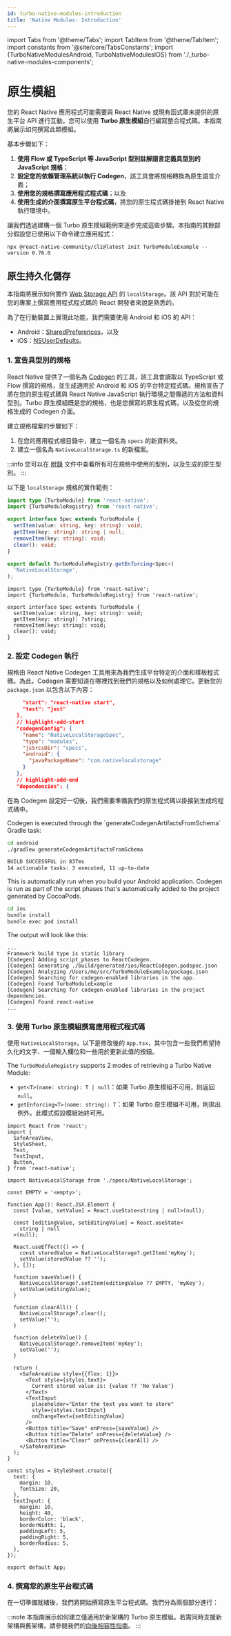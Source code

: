 ```yaml
---
id: turbo-native-modules-introduction
title: 'Native Modules: Introduction'
---
```


import Tabs from '@theme/Tabs'; import TabItem from '@theme/TabItem'; import constants from '@site/core/TabsConstants';
import {TurboNativeModulesAndroid, TurboNativeModulesIOS} from './\_turbo-native-modules-components';

# 原生模組

您的 React Native 應用程式可能需要與 React Native 或現有函式庫未提供的原生平台 API 進行互動。您可以使用 **Turbo 原生模組**自行編寫整合程式碼。本指南將展示如何撰寫此類模組。

基本步驟如下：

1. **使用 Flow 或 TypeScript 等 JavaScript 型別註解語言定義具型別的 JavaScript 規格**；
2. **設定您的依賴管理系統以執行 Codegen**，該工具會將規格轉換為原生語言介面；
3. **使用您的規格撰寫應用程式程式碼**；以及
4. **使用生成的介面撰寫原生平台程式碼**，將您的原生程式碼掛接到 React Native 執行環境中。

讓我們透過建構一個 Turbo 原生模組範例來逐步完成這些步驟。本指南的其餘部分假設您已使用以下命令建立應用程式：

```shell
npx @react-native-community/cli@latest init TurboModuleExample --version 0.76.0
```

## 原生持久化儲存

本指南將展示如何實作 [Web Storage API](https://html.spec.whatwg.org/multipage/webstorage.html#dom-localstorage-dev) 的 `localStorage`。該 API 對於可能在您的專案上撰寫應用程式程式碼的 React 開發者來說是熟悉的。

為了在行動裝置上實現此功能，我們需要使用 Android 和 iOS 的 API：

- Android：[SharedPreferences](https://developer.android.com/reference/android/content/SharedPreferences)，以及
- iOS：[NSUserDefaults](https://developer.apple.com/documentation/foundation/nsuserdefaults)。

### 1. 宣告具型別的規格

React Native 提供了一個名為 [Codegen](/the-new-architecture/what-is-codegen.md) 的工具，該工具會讀取以 TypeScript 或 Flow 撰寫的規格，並生成適用於 Android 和 iOS 的平台特定程式碼。規格宣告了將在您的原生程式碼與 React Native JavaScript 執行環境之間傳遞的方法和資料型別。Turbo 原生模組既是您的規格，也是您撰寫的原生程式碼，以及從您的規格生成的 Codegen 介面。

建立規格檔案的步驟如下：

1. 在您的應用程式根目錄中，建立一個名為 `specs` 的新資料夾。
2. 建立一個名為 `NativeLocalStorage.ts` 的新檔案。

:::info
您可以在 [附錄](/appendix.md) 文件中查看所有可在規格中使用的型別，以及生成的原生型別。
:::

以下是 `localStorage` 規格的實作範例：

<Tabs groupId="language" queryString defaultValue={constants.defaultJavaScriptSpecLanguage} values={constants.javaScriptSpecLanguages}>
<TabItem value="typescript">

```typescript title="specs/NativeLocalStorage.ts"
import type {TurboModule} from 'react-native';
import {TurboModuleRegistry} from 'react-native';

export interface Spec extends TurboModule {
  setItem(value: string, key: string): void;
  getItem(key: string): string | null;
  removeItem(key: string): void;
  clear(): void;
}

export default TurboModuleRegistry.getEnforcing<Spec>(
  'NativeLocalStorage',
);
```

</TabItem>
<TabItem value="flow">

```flow title="NativeLocalStorage.js"
import type {TurboModule} from 'react-native';
import {TurboModule, TurboModuleRegistry} from 'react-native';

export interface Spec extends TurboModule {
  setItem(value: string, key: string): void;
  getItem(key: string): ?string;
  removeItem(key: string): void;
  clear(): void;
}
```

</TabItem>
</Tabs>

### 2. 設定 Codegen 執行

規格由 React Native Codegen 工具用來為我們生成平台特定的介面和樣板程式碼。為此，Codegen 需要知道在哪裡找到我們的規格以及如何處理它。更新您的 `package.json` 以包含以下內容：

```json title="package.json"
     "start": "react-native start",
     "test": "jest"
   },
   // highlight-add-start
   "codegenConfig": {
     "name": "NativeLocalStorageSpec",
     "type": "modules",
     "jsSrcsDir": "specs",
     "android": {
       "javaPackageName": "com.nativelocalstorage"
     }
   },
   // highlight-add-end
   "dependencies": {
```

在為 Codegen 設定好一切後，我們需要準備我們的原生程式碼以掛接到生成的程式碼中。

<Tabs groupId="platforms" queryString defaultValue={constants.defaultPlatform}>
<TabItem value="android" label="Android">
Codegen is executed through the `generateCodegenArtifactsFromSchema` Gradle task:

```bash
cd android
./gradlew generateCodegenArtifactsFromSchema

BUILD SUCCESSFUL in 837ms
14 actionable tasks: 3 executed, 11 up-to-date
```

This is automatically run when you build your Android application.
</TabItem>
<TabItem value="ios" label="iOS">
Codegen is run as part of the script phases that's automatically added to the project generated by CocoaPods.

```bash
cd ios
bundle install
bundle exec pod install
```

The output will look like this:

```shell
...
Framework build type is static library
[Codegen] Adding script_phases to ReactCodegen.
[Codegen] Generating ./build/generated/ios/ReactCodegen.podspec.json
[Codegen] Analyzing /Users/me/src/TurboModuleExample/package.json
[Codegen] Searching for codegen-enabled libraries in the app.
[Codegen] Found TurboModuleExample
[Codegen] Searching for codegen-enabled libraries in the project dependencies.
[Codegen] Found react-native
...
```

</TabItem>
</Tabs>

### 3. 使用 Turbo 原生模組撰寫應用程式程式碼

使用 `NativeLocalStorage`，以下是修改後的 `App.tsx`，其中包含一些我們希望持久化的文字、一個輸入欄位和一些用於更新此值的按鈕。

The `TurboModuleRegistry` supports 2 modes of retrieving a Turbo Native Module:

- `get<T>(name: string): T | null`：如果 Turbo 原生模組不可用，則返回 `null`。
- `getEnforcing<T>(name: string): T`：如果 Turbo 原生模組不可用，則拋出例外。此模式假設模組始終可用。

```tsx title="App.tsx"
import React from 'react';
import {
  SafeAreaView,
  StyleSheet,
  Text,
  TextInput,
  Button,
} from 'react-native';

import NativeLocalStorage from './specs/NativeLocalStorage';

const EMPTY = '<empty>';

function App(): React.JSX.Element {
  const [value, setValue] = React.useState<string | null>(null);

  const [editingValue, setEditingValue] = React.useState<
    string | null
  >(null);

  React.useEffect(() => {
    const storedValue = NativeLocalStorage?.getItem('myKey');
    setValue(storedValue ?? '');
  }, []);

  function saveValue() {
    NativeLocalStorage?.setItem(editingValue ?? EMPTY, 'myKey');
    setValue(editingValue);
  }

  function clearAll() {
    NativeLocalStorage?.clear();
    setValue('');
  }

  function deleteValue() {
    NativeLocalStorage?.removeItem('myKey');
    setValue('');
  }

  return (
    <SafeAreaView style={{flex: 1}}>
      <Text style={styles.text}>
        Current stored value is: {value ?? 'No Value'}
      </Text>
      <TextInput
        placeholder="Enter the text you want to store"
        style={styles.textInput}
        onChangeText={setEditingValue}
      />
      <Button title="Save" onPress={saveValue} />
      <Button title="Delete" onPress={deleteValue} />
      <Button title="Clear" onPress={clearAll} />
    </SafeAreaView>
  );
}

const styles = StyleSheet.create({
  text: {
    margin: 10,
    fontSize: 20,
  },
  textInput: {
    margin: 10,
    height: 40,
    borderColor: 'black',
    borderWidth: 1,
    paddingLeft: 5,
    paddingRight: 5,
    borderRadius: 5,
  },
});

export default App;
```

### 4. 撰寫您的原生平台程式碼

在一切準備就緒後，我們將開始撰寫原生平台程式碼。我們分為兩個部分進行：

:::note
本指南展示如何建立僅適用於新架構的 Turbo 原生模組。若需同時支援新架構與舊架構，請參閱我們的[向後相容性指南](https://github.com/reactwg/react-native-new-architecture/blob/main/docs/backwards-compat.md)。
:::

<Tabs groupId="platforms" queryString defaultValue={constants.defaultPlatform}>
    <TabItem value="android" label="Android">
        <TurboNativeModulesAndroid />
    </TabItem>
    <TabItem value="ios" label="iOS">
        <TurboNativeModulesIOS/>
    </TabItem>
</Tabs>